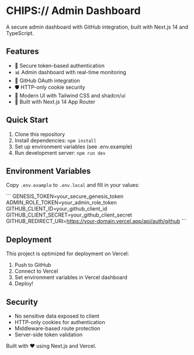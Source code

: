 # CHIPS:// Admin Dashboard

A secure admin dashboard with GitHub integration, built with Next.js 14 and TypeScript.

## Features

- 🔐 Secure token-based authentication
- 📊 Admin dashboard with real-time monitoring
- 🔗 GitHub OAuth integration
- 🛡️ HTTP-only cookie security
- 🎨 Modern UI with Tailwind CSS and shadcn/ui
- 🚀 Built with Next.js 14 App Router

## Quick Start

1. Clone this repository
2. Install dependencies: `npm install`
3. Set up environment variables (see .env.example)
4. Run development server: `npm run dev`

## Environment Variables

Copy `.env.example` to `.env.local` and fill in your values:

\`\`\`
GENESIS_TOKEN=your_secure_genesis_token
ADMIN_ROLE_TOKEN=your_admin_role_token
GITHUB_CLIENT_ID=your_github_client_id
GITHUB_CLIENT_SECRET=your_github_client_secret
GITHUB_REDIRECT_URI=https://your-domain.vercel.app/api/auth/github
\`\`\`

## Deployment

This project is optimized for deployment on Vercel:

1. Push to GitHub
2. Connect to Vercel
3. Set environment variables in Vercel dashboard
4. Deploy!

## Security

- No sensitive data exposed to client
- HTTP-only cookies for authentication
- Middleware-based route protection
- Server-side token validation

Built with ❤️ using Next.js and Vercel.
